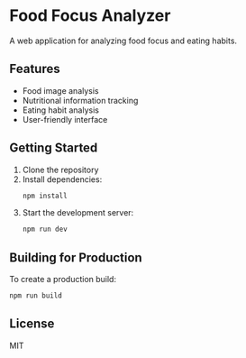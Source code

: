 # Food Focus Analyzer

A web application for analyzing food focus and eating habits.

## Features

- Food image analysis
- Nutritional information tracking
- Eating habit analysis
- User-friendly interface

## Getting Started

1. Clone the repository
2. Install dependencies:
   ```bash
   npm install
   ```
3. Start the development server:
   ```bash
   npm run dev
   ```

## Building for Production

To create a production build:

```bash
npm run build
```

## License

MIT
